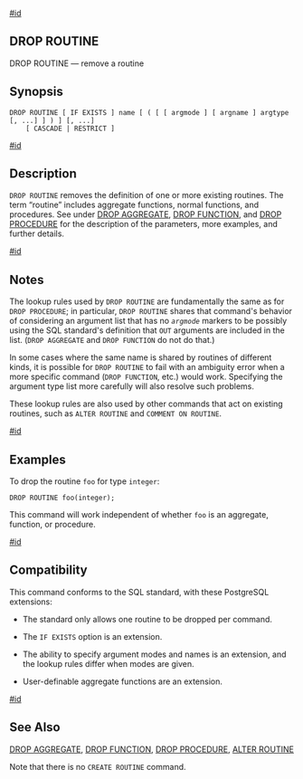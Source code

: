 [#id](#SQL-DROPROUTINE)

## DROP ROUTINE

DROP ROUTINE — remove a routine

## Synopsis

```
DROP ROUTINE [ IF EXISTS ] name [ ( [ [ argmode ] [ argname ] argtype [, ...] ] ) ] [, ...]
    [ CASCADE | RESTRICT ]
```

[#id](#id-1.9.3.127.5)

## Description

`DROP ROUTINE` removes the definition of one or more existing routines. The term “routine” includes aggregate functions, normal functions, and procedures. See under [DROP AGGREGATE](sql-dropaggregate), [DROP FUNCTION](sql-dropfunction), and [DROP PROCEDURE](sql-dropprocedure) for the description of the parameters, more examples, and further details.

[#id](#SQL-DROPROUTINE-NOTES)

## Notes

The lookup rules used by `DROP ROUTINE` are fundamentally the same as for `DROP PROCEDURE`; in particular, `DROP ROUTINE` shares that command's behavior of considering an argument list that has no _`argmode`_ markers to be possibly using the SQL standard's definition that `OUT` arguments are included in the list. (`DROP AGGREGATE` and `DROP FUNCTION` do not do that.)

In some cases where the same name is shared by routines of different kinds, it is possible for `DROP ROUTINE` to fail with an ambiguity error when a more specific command (`DROP FUNCTION`, etc.) would work. Specifying the argument type list more carefully will also resolve such problems.

These lookup rules are also used by other commands that act on existing routines, such as `ALTER ROUTINE` and `COMMENT ON ROUTINE`.

[#id](#SQL-DROPROUTINE-EXAMPLES)

## Examples

To drop the routine `foo` for type `integer`:

```
DROP ROUTINE foo(integer);
```

This command will work independent of whether `foo` is an aggregate, function, or procedure.

[#id](#SQL-DROPROUTINE-COMPATIBILITY)

## Compatibility

This command conforms to the SQL standard, with these PostgreSQL extensions:

- The standard only allows one routine to be dropped per command.

- The `IF EXISTS` option is an extension.

- The ability to specify argument modes and names is an extension, and the lookup rules differ when modes are given.

- User-definable aggregate functions are an extension.

[#id](#id-1.9.3.127.9)

## See Also

[DROP AGGREGATE](sql-dropaggregate), [DROP FUNCTION](sql-dropfunction), [DROP PROCEDURE](sql-dropprocedure), [ALTER ROUTINE](sql-alterroutine)

Note that there is no `CREATE ROUTINE` command.
